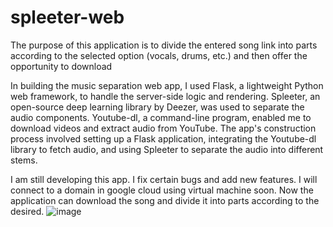 # spleeter-web
The purpose of this application is to divide the entered song link into parts according to the selected option (vocals, drums, etc.) and then offer the opportunity to download

In building the music separation web app, I used Flask, a lightweight Python web framework, to handle the server-side logic and rendering. Spleeter, an open-source deep learning library by Deezer, was used to separate the audio components. Youtube-dl, a command-line program, enabled me to download videos and extract audio from YouTube. The app's construction process involved setting up a Flask application, integrating the Youtube-dl library to fetch audio, and using Spleeter to separate the audio into different stems.

I am still developing this app. I fix certain bugs and add new features. I will connect to a domain in google cloud using virtual machine soon. Now the application can download the song and divide it into parts according to the desired.
![image](https://user-images.githubusercontent.com/98337906/228810742-781bf8bf-bea8-43d0-800b-17dec9cdab6a.png)
